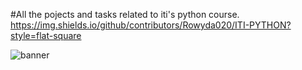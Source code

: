 #All the pojects and tasks related to iti's python course.
https://img.shields.io/github/contributors/Rowyda020/ITI-PYTHON?style=flat-square

![banner](https://user-images.githubusercontent.com/76496105/221377857-2e98965d-0259-40d6-840b-3f909b2b5636.png)
